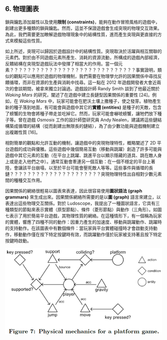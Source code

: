 ## 6. 物理圖表

鎖與鑰匙添加屬性以及使用**限制 (constraints)**，能夠在動作冒險風格的遊戲中，創建出更多種類的鎖與鑰匙。然而，這並不保證遊戲會生成突現的物理交互效果。為此，我們需要更加瞭解遊戲物理現象中的結構性質，進而產生突現與更直接的方式來模擬這些性質。

如上所述，突現可以歸因於遊戲設計中的結構性質。突現取決於活躍與相互關聯的元素們。對於由不同遊戲元素所產生、消耗的資源流動，所構成的遊戲內部經濟，反饋結構在突現型遊戲玩法中發揮了相當大的作用。當一個元素？？？？？？？？？？？？？？？？？？？？？？？？？？？？？事實證明，類似的觀點可以應用於遊戲的物理機制，我們需要在物理學允許的因果關係中尋找反饋循環，而非在資源的生產與消耗中找尋。這一點在 2012 年遊戲開發者大會近兩次的會談期間，被拿來獨立討論過。遊戲設計師 Randy Smith 談到了他最近關於 *Waking Mars* 的研究，闡述了在遊戲中建立長鏈型因果關係的重要性 [24]。例如，在 *Waking Mars* 中，玩家可能會在肥沃土壤上撒種子，使之發芽。植物產生新的種子落到地面，有可能會與遊戲中其它的**實體 (entities)** 是種子的天敵，包含了螃蟹的生物會將種子帶走並吃掉它。然而，玩家可能會嚇唬螃蟹，讓牠們放下種子等。曾在遊戲 *Osmosis* 工作的設計師暨研究員 Andy Nealen，建議將這些鏈結構築成循環的結構（從而創建出無限長的鏈結），為了由少數功能與遊戲機制建立出複雜性質 [16]。

相對簡單的觀點和允許互動的機制，讓遊戲中的突現物理特性，概略闡述了 2D 平台遊戲的成功與優雅。這些遊戲中幾個簡易互動（移動與跳躍）創造了許多可能與遊戲中其它元素的互動（在平台上跳躍、跳進平台以顯示隱藏的道具、跳在敵人身上或是走入他們之中）。通常互動會牽連另一個互動：在一個不穩定的平台上著陸，會讓該平台崩塌，以至於平台可能會壓死敵人等等。這些事件與循環的長鏈？？？？？？？？？？？？？？？？？？？？？突現物理特性出自相對少數元素間的種種交互作用。

因果關係的網絡很輕易以圖表來表達，因此很容易使用**圖狀語法 (graph grammars)** 來生成出來。因果關係網絡所需要的是以**圖 (graph)** 語言來建立，以表達出這些物理交互關係。對於 Ludoscope，我提出了一種圖狀語言，它具有三種類型的節點來表示實體（原型節點）、條件（菱形節點）與動作（三角形）。如圖七表示了用於簡易平台遊戲，其物理性質的網絡。在這種情形下，有一個稱為玩家的實體，響應了四種不同的動作：因重力產生的加速度、移動與跳躍動作、跳躍時的支持動作。在該圖表中有數個條件：當玩家與平台實體碰撞時才會啟動支持動作，移動動作僅在按下特定按鍵時有效，而跳躍動作僅於玩家被支持著且按下特定按鍵時啟動。

![](./img/7.PNG)



